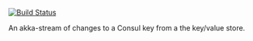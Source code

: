 [![Build Status](https://travis-ci.org/SupersonicAds/consul-akka-stream.svg?branch=master)](https://travis-ci.org/SupersonicAds/consul-akka-stream)

An akka-stream of changes to a Consul key from a the key/value store.
